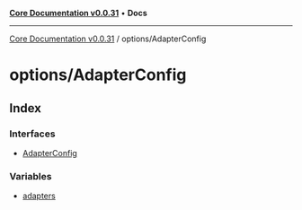 [**Core Documentation v0.0.31**](../../README.md) • **Docs**

***

[Core Documentation v0.0.31](../../modules.md) / options/AdapterConfig

# options/AdapterConfig

## Index

### Interfaces

- [AdapterConfig](interfaces/AdapterConfig.md)

### Variables

- [adapters](variables/adapters.md)
